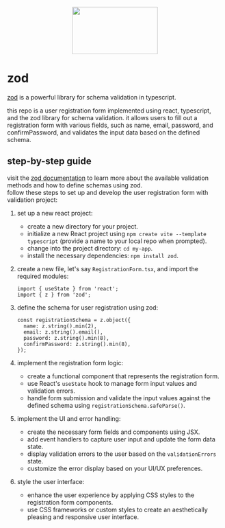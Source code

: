 <p align="center"><img align="center" src="https://github.com/user-attachments/assets/49198030-bf45-4015-823c-90f752a9a47d" height="110" width="200">
<h1>zod</h1>

<a href="https://github.com/colinhacks/zod">zod</a> is a powerful library for schema validation in typescript.

this repo is a user registration form implemented using react, typescript, and the zod library for schema validation. it allows users to fill out a registration form with various fields, such as name, email, password, and confirmPassword, and validates the input data based on the defined schema.

## step-by-step guide
visit the <a href="https://zod.dev/">zod documentation</a> to learn more about the available validation methods and how to define schemas using zod.<br />
follow these steps to set up and develop the user registration form with validation project:

1. set up a new react project:
   - create a new directory for your project.
   - initialize a new React project using `npm create vite --template typescript` (provide a name to your local repo when prompted).
   - change into the project directory: `cd my-app`.
   - install the necessary dependencies: `npm install zod`.

2. create a new file, let's say `RegistrationForm.tsx`, and import the required modules:
   ```tsx
   import { useState } from 'react';
   import { z } from 'zod';
   ```

3. define the schema for user registration using zod:
   ```tsx
   const registrationSchema = z.object({
     name: z.string().min(2),
     email: z.string().email(),
     password: z.string().min(8),
     confirmPassword: z.string().min(8),
   });
   ```

4. implement the registration form logic:
   - create a functional component that represents the registration form.
   - use React's `useState` hook to manage form input values and validation errors.
   - handle form submission and validate the input values against the defined schema using `registrationSchema.safeParse()`.

5. implement the UI and error handling:
   - create the necessary form fields and components using JSX.
   - add event handlers to capture user input and update the form data state.
   - display validation errors to the user based on the `validationErrors` state.
   - customize the error display based on your UI/UX preferences.

6. style the user interface:
   - enhance the user experience by applying CSS styles to the registration form components.
   - use CSS frameworks or custom styles to create an aesthetically pleasing and responsive user interface.<br><br>
